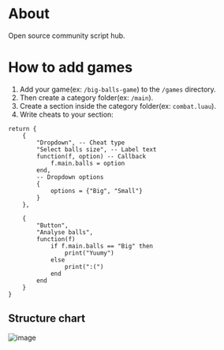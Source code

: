 # About
Open source community script hub.

# How to add games
1. Add your game(ex: `/big-balls-game`) to the `/games` directory.
2. Then create a category folder(ex: `/main`).
3. Create a section inside the category folder(ex: `combat.luau`).
4. Write cheats to your section:
```luau
return {
    {
        "Dropdown", -- Cheat type
        "Select balls size", -- Label text
        function(f, option) -- Callback
            f.main.balls = option
        end,
        -- Dropdown options
        {
            options = {"Big", "Small"}
        }
    },
    
    {
        "Button",
        "Analyse balls",
        function(f)
            if f.main.balls == "Big" then
                print("Yuumy")
            else
                print(":(")
            end
        end
    }
}
```

## Structure chart
![image](https://github.com/user-attachments/assets/1c42aa96-16ba-43f2-b609-3e9b378c0264)

